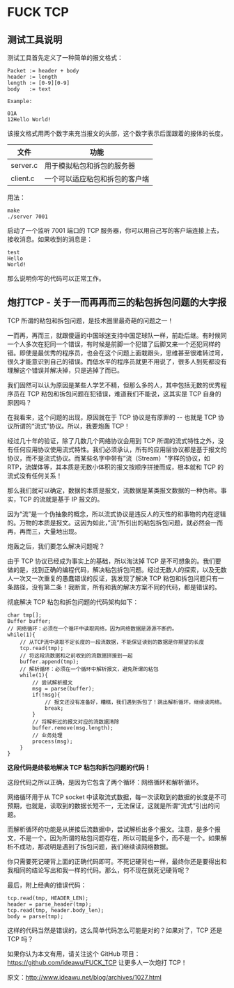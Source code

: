 # FUCK TCP

## 测试工具说明

测试工具首先定义了一种简单的报文格式：

```
Packet := header + body
header := length
length := [0-9][0-9]
body   := text

Example:

01A
12Hello World!
```

该报文格式用两个数字来充当报文的头部，这个数字表示后面跟着的报体的长度。

| 文件 | 功能 |
| --------| -------- |
| server.c  | 用于模拟粘包和拆包的服务器 |
| client.c  | 一个可以适应粘包和拆包的客户端 |

用法：

````
make
./server 7001
````

启动了一个监听 7001 端口的 TCP 服务器，你可以用自己写的客户端连接上去，接收消息。如果收到的消息是：

```
test
Hello
World!
```

那么说明你写的代码可以正常工作。

## 炮打TCP - 关于一而再再而三的粘包拆包问题的大字报

TCP 所谓的粘包和拆包问题，是技术圈里最奇葩的问题之一！

一而再，再而三，就跟傻逼的中国球迷支持中国足球队一样，前赴后继。有时候同一个人多次在犯同一个错误，有时候是前脚一个犯错了后脚又来一个还犯同样的错。即使是最优秀的程序员，也会在这个问题上面栽跟头，思维甚至很难转过弯，很久才能意识到自己的错误。而低水平的程序员就更不用说了，很多人到死都没有理解这个错误并解决掉，只是逃掉了而已。

我们固然可以认为原因是某些人学艺不精，但那么多的人，其中包括无数的优秀程序员在 TCP 粘包和拆包问题在犯错误，难道我们不能说，这其实是 TCP 自身的原因吗？

在我看来，这个问题的出现，原因就在于 TCP 协议是有原罪的 -- 也就是 TCP 协议所谓的“流式”协议。所以，我要炮轰 TCP！

经过几十年的验证，除了几数几个网络协议会用到 TCP 所谓的流式特性之外，没有任何应用协议使用流式特性。我们必须承认，所有的应用层协议都是基于报文的协议，而不是流式协议。而某些名字中带有”流（Stream）"字样的协议，如 RTP，流媒体等，其本质是无数小体积的报文按顺序拼接而成，根本就和 TCP 的流式没有任何关系！

那么我们就可以确定，数据的本质是报文，流数据是某类报文数据的一种伪称。事实，TCP 的流就是基于 IP 报文的。

因为“流”是一个伪抽象的概念，所以流式协议是违反人的天性的和事物的内在逻辑的。万物的本质是报文。这因为如此，”流”所引出的粘包拆包问题，就必然会一而再，再而三，大量地出现。

炮轰之后，我们要怎么解决问题呢？

由于 TCP 协议已经成为事实上的基础，所以淘汰掉 TCP 是不可想象的。我们要做的是，找到正确的编程代码，解决粘包拆包问题。经过无数人的探索，以及无数人一次又一次重复的愚蠢错误的反证，我发现了解决 TCP 粘包和拆包问题只有一条路径，没有第二条！我断言，所有和我的解决方案不同的代码，都是错误的。

彻底解决 TCP 粘包和拆包问题的代码架构如下：

```
char tmp[];
Buffer buffer;
// 网络循环：必须在一个循环中读取网络，因为网络数据是源源不断的。
while(1){
    // 从TCP流中读取不定长度的一段流数据，不能保证读到的数据是你期望的长度
    tcp.read(tmp);
    // 将这段流数据和之前收到的流数据拼接到一起
    buffer.append(tmp);
    // 解析循环：必须在一个循环中解析报文，避免所谓的粘包
    while(1){
        // 尝试解析报文
        msg = parse(buffer);
        if(!msg){
            // 报文还没有准备好，糟糕，我们遇到拆包了！跳出解析循环，继续读网络。
            break;
        }
        // 将解析过的报文对应的流数据清除
        buffer.remove(msg.length);
        // 业务处理
        process(msg);
    }
}
```

__这段代码是终极地解决 TCP 粘包和拆包问题的代码！__

这段代码之所以正确，是因为它包含了两个循环：网络循环和解析循环。

网络循环用于从 TCP socket 中读取流式数据，每一次读取到的数据的长度是不可预期，也就是，读取到的数据长短不一，无法保证，这就是所谓“流式”引出的问题。

而解析循环的功能是从拼接后流数据中，尝试解析出多个报文。注意，是多个报文，不是一个。因为所谓的粘包问题存在，所以可能是多个，而不是一个。如果解析不成功，那说明是遇到了拆包问题，我们继续读网络数据。

你只需要死记硬背上面的正确代码即可。不死记硬背也一样，最终你还是要得出和我相同的结论写出和我一样的代码。那么，何不现在就死记硬背呢？

最后，附上经典的错误代码：

```
tcp.read(tmp, HEADER_LEN);
header = parse_header(tmp);
tcp.read(tmp, header.body_len);
body = parse(tmp);
```

这样的代码当然是错误的，这么简单代码怎么可能是对的？如果对了，TCP 还是 TCP 吗？

如果你认为本文有用，请关注这个 GitHub 项目：<a href="https://github.com/ideawu/FUCK_TCP">https://github.com/ideawu/FUCK_TCP</a> 让更多人一次炮打 TCP！

原文：http://www.ideawu.net/blog/archives/1027.html
